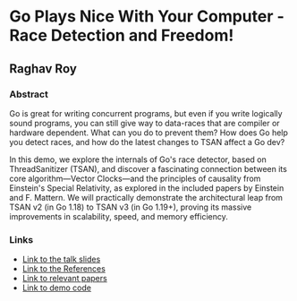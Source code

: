 

# Go Plays Nice With Your Computer - Race Detection and Freedom!
## Raghav Roy

### Abstract

Go is great for writing concurrent programs, but even if you write logically sound programs, you can still give way to data-races that are compiler or hardware dependent. What can you do to prevent them? How does Go help you detect races, and how do the latest changes to TSAN affect a Go dev?

In this demo, we explore the internals of Go's race detector, based on ThreadSanitizer (TSAN), and discover a fascinating connection between its core algorithm—Vector Clocks—and the principles of causality from Einstein's Special Relativity, as explored in the included papers by Einstein and F. Mattern. We will practically demonstrate the architectural leap from TSAN v2 (in Go 1.18) to TSAN v3 (in Go 1.19+), proving its massive improvements in scalability, speed, and memory efficiency.

### Links

*   [Link to the talk slides](https://github.com/RaghavRoy145/Gophercon2025/blob/main/Go%20Plays%20Nice%20With%20Your%20Computer%20Race%20Detection%20and%20Freedom!.pdf)
*   [Link to the References](https://github.com/RaghavRoy145/Gophercon2025/blob/main/References.pdf)
*   [Link to relevant papers](https://github.com/RaghavRoy145/Gophercon2025/tree/main/papers)
*   [Link to demo code](https://github.com/RaghavRoy145/Gophercon2025/tree/main/demo)
